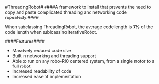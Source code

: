 #ThreadingRobot#
####A framework to install that prevents the need to copy and paste complicated threading and networking code repeatedly.####

When subclassing ThreadingRobot, the average code length is **7%** of the code length when sublcassing IterativeRobot.

####Features####
- Massively reduced code size
- Built in networking and threading support
- Able to run on any robo-RIO centered system, from a single motor to a full robot
- Increased readability of code
- Increased ease of implementation

